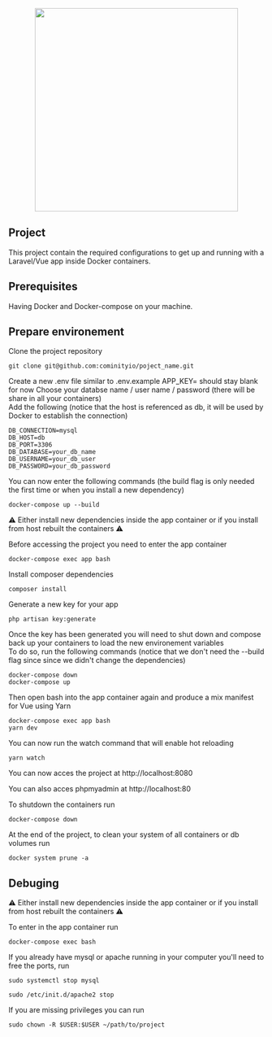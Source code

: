 <p align="center"><img src="https://res.cloudinary.com/dtfbvvkyp/image/upload/v1566331377/laravel-logolockup-cmyk-red.svg" width="400"></p>


## Project

This project contain the required configurations to get up and running with a Laravel/Vue app inside Docker containers.

## Prerequisites

Having Docker and Docker-compose on your machine.

## Prepare environement

Clone the project repository
```
git clone git@github.com:cominityio/poject_name.git
```
Create a new .env file similar to .env.example
APP_KEY= should stay blank for now
Choose your databse name / user name / password (there will be share in all your containers)  
Add the following (notice that the host is referenced as db, it will be used by Docker to establish the connection)
```
DB_CONNECTION=mysql
DB_HOST=db
DB_PORT=3306
DB_DATABASE=your_db_name
DB_USERNAME=your_db_user
DB_PASSWORD=your_db_password
```
You can now enter the following commands (the build flag is only needed the first time or when you install a new dependency)
```
docker-compose up --build
```

:warning: Either install new dependencies inside the app container or if you install from host rebuilt the containers :warning:  

Before accessing the project you need to enter the app container
```
docker-compose exec app bash
```
Install composer dependencies
```
composer install
```
Generate a new key for your app
```
php artisan key:generate
```
Once the key has been generated you will need to shut down and compose back up your containers to load the new environement variables  
To do so, run the following commands (notice that we don't need the --build flag since since we didn't change the dependencies)
```
docker-compose down
docker-compose up
```
Then open bash into the app container again and produce a mix manifest for Vue using Yarn
```
docker-compose exec app bash
yarn dev
```
You can now run the watch command that will enable hot reloading
```
yarn watch
```
You can now acces the project at http://localhost:8080  

You can also acces phpmyadmin at http://localhost:80  

To shutdown the containers run
```
docker-compose down
```
At the end of the project, to clean your system of all containers or db volumes run
```
docker system prune -a
```

## Debuging

:warning: Either install new dependencies inside the app container or if you install from host rebuilt the containers :warning:  

To enter in the app container run
```
docker-compose exec bash
```
If you already have mysql or apache running in your computer you'll need to free the ports, run
```
sudo systemctl stop mysql
```
```
sudo /etc/init.d/apache2 stop
```
If you are missing privileges you can run
```
sudo chown -R $USER:$USER ~/path/to/project
```
